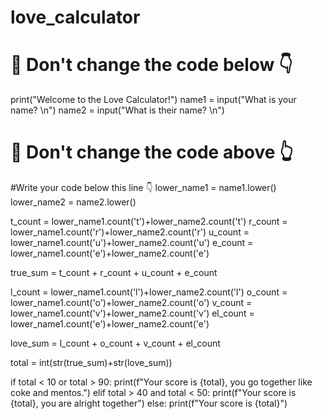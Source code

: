 # love_calculator
# 🚨 Don't change the code below 👇
print("Welcome to the Love Calculator!")
name1 = input("What is your name? \n")
name2 = input("What is their name? \n")
# 🚨 Don't change the code above 👆

#Write your code below this line 👇
lower_name1 = name1.lower()
lower_name2 = name2.lower()

t_count = lower_name1.count('t')+lower_name2.count('t')
r_count = lower_name1.count('r')+lower_name2.count('r')
u_count = lower_name1.count('u')+lower_name2.count('u')
e_count = lower_name1.count('e')+lower_name2.count('e')

true_sum = t_count + r_count + u_count + e_count

l_count = lower_name1.count('l')+lower_name2.count('l')
o_count = lower_name1.count('o')+lower_name2.count('o')
v_count = lower_name1.count('v')+lower_name2.count('v')
el_count = lower_name1.count('e')+lower_name2.count('e')

love_sum = l_count + o_count + v_count + el_count

total = int(str(true_sum)+str(love_sum))

if total < 10 or total > 90:
  print(f"Your score is {total}, you go together like coke and mentos.")
elif total > 40 and total < 50:
  print(f"Your score is {total}, you are alright together")
else:
  print(f"Your score is {total}")
